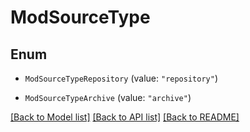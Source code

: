 # ModSourceType

## Enum


* `ModSourceTypeRepository` (value: `"repository"`)

* `ModSourceTypeArchive` (value: `"archive"`)


[[Back to Model list]](../README.md#documentation-for-models) [[Back to API list]](../README.md#documentation-for-api-endpoints) [[Back to README]](../README.md)


